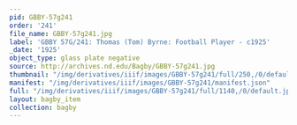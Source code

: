 ```yaml
---
pid: GBBY-57g241
order: '241'
file_name: GBBY-57g241.jpg
label: 'GBBY 57G/241: Thomas (Tom) Byrne: Football Player - c1925'
_date: '1925'
object_type: glass plate negative
source: http://archives.nd.edu/Bagby/GBBY-57g241.jpg
thumbnail: "/img/derivatives/iiif/images/GBBY-57g241/full/250,/0/default.jpg"
manifest: "/img/derivatives/iiif/images/GBBY-57g241/manifest.json"
full: "/img/derivatives/iiif/images/GBBY-57g241/full/1140,/0/default.jpg"
layout: bagby_item
collection: bagby
---
```

